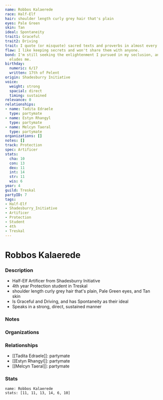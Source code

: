 ```yaml
---
name: Robbos Kalaerede
race: Half-Elf
hair: shoulder length curly grey hair that's plain
eyes: Pale Green
skin: Tan
ideal: Spontaneity
trait1: Graceful
trait2: Driving
trait: I quote (or misquote) sacred texts and proverbs in almost every situation.
flaw: I like keeping secrets and won't share them with anyone.
bond: I'm still seeking the enlightenment I pursued in my seclusion, and it still
  eludes me.
birthday:
  numeric: 6/17
  written: 17th of Pelent
origin: Shadesburry Initiative
voice:
  weight: strong
  spacial: direct
  timing: sustained
relevance: 0
relationships:
- name: Tadita Edraele
  type: partymate
- name: Estyn Rhangyl
  type: partymate
- name: Melcyn Taeral
  type: partymate
organizations: []
notes: []
track: Protection
spec: Artificer
stats:
  cha: 10
  con: 13
  dex: 11
  int: 14
  str: 11
  wis: 6
year: 4
guild: Treskal
partyID: 7
tags:
- Half-Elf
- Shadesburry_Initiative
- Artificer
- Protection
- Student
- 4th
- Treskal
---
```

# Robbos Kalaerede
### Description
- Half-Elf Artificer from Shadesburry Initiative
- 4th year Protection student in Treskal
- shoulder length curly grey hair that's plain, Pale Green eyes, and Tan skin
- Is Graceful and Driving, and has Spontaneity as their ideal
- Speaks in a strong, direct, sustained manner

### Notes

### Organizations

### Relationships
- [[Tadita Edraele]]: partymate
- [[Estyn Rhangyl]]: partymate
- [[Melcyn Taeral]]: partymate

### Stats
```statblock
name: Robbos Kalaerede
stats: [11, 11, 13, 14, 6, 10]
```